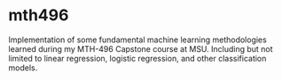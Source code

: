 # mth496
Implementation of some fundamental machine learning methodologies learned during my MTH-496 Capstone course at MSU. Including but not limited to linear regression, logistic regression, and other classification models.
